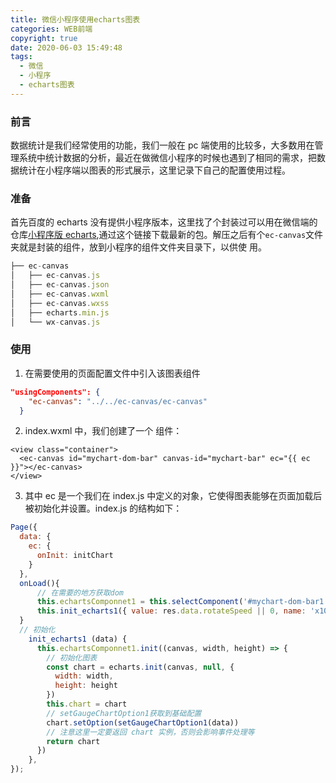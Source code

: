 ```yaml
---
title: 微信小程序使用echarts图表
categories: WEB前端
copyright: true
date: 2020-06-03 15:49:48
tags:
  - 微信
  - 小程序
  - echarts图表
---
```


### 前言

数据统计是我们经常使用的功能，我们一般在 pc 端使用的比较多，大多数用在管理系统中统计数据的分析，最近在做微信小程序的时候也遇到了相同的需求，把数据统计在小程序端以图表的形式展示，这里记录下自己的配置使用过程。<!--more-->

### 准备

首先百度的 echarts 没有提供小程序版本，这里找了个封装过可以用在微信端的仓库[小程序版 echarts](https://github.com/ecomfe/echarts-for-weixin),通过这个链接下载最新的包。解压之后有个`ec-canvas`文件夹就是封装的组件，放到小程序的组件文件夹目录下，以供使
用。

```js
├── ec-canvas
│   ├── ec-canvas.js
│   ├── ec-canvas.json
│   ├── ec-canvas.wxml
│   ├── ec-canvas.wxss
│   ├── echarts.min.js
│   └── wx-canvas.js
```

### 使用

1. 在需要使用的页面配置文件中引入该图表组件

```json
"usingComponents": {
    "ec-canvas": "../../ec-canvas/ec-canvas"
  }
```

2. index.wxml 中，我们创建了一个 <ec-canvas> 组件：

```wxml
<view class="container">
  <ec-canvas id="mychart-dom-bar" canvas-id="mychart-bar" ec="{{ ec }}"></ec-canvas>
</view>
```

3. 其中 ec 是一个我们在 index.js 中定义的对象，它使得图表能够在页面加载后被初始化并设置。index.js 的结构如下：

```js
Page({
  data: {
    ec: {
      onInit: initChart
    }
  },
  onLoad(){
      // 在需要的地方获取dom
      this.echartsComponnet1 = this.selectComponent('#mychart-dom-bar1')
      this.init_echarts1({ value: res.data.rotateSpeed || 0, name: 'x1000' })
  }
  // 初始化
    init_echarts1 (data) {
      this.echartsComponnet1.init((canvas, width, height) => {
        // 初始化图表
        const chart = echarts.init(canvas, null, {
          width: width,
          height: height
        })
        this.chart = chart
        // setGaugeChartOption1获取到基础配置
        chart.setOption(setGaugeChartOption1(data))
        // 注意这里一定要返回 chart 实例，否则会影响事件处理等
        return chart
      })
    },
});
```
